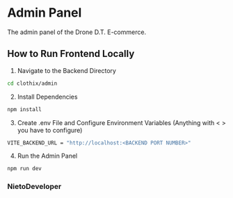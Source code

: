 # Admin Panel
The admin panel of the Drone D.T.  E-commerce.
<br />

## How to Run Frontend Locally
1. Navigate to the Backend Directory
```bash
cd clothix/admin
```
2. Install Dependencies
```bash
npm install
```
3. Create .env File and Configure Environment Variables (Anything with < > you have to configure)
```bash
VITE_BACKEND_URL = "http://localhost:<BACKEND PORT NUMBER>"
```
4. Run the Admin Panel
```bash
npm run dev
```

### NietoDeveloper
